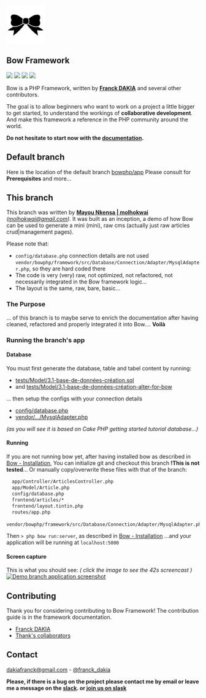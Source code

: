 <img src="https://raw.githubusercontent.com/bowphp/arts/master/bow.jpg" width="100">

## Bow Framework

<a href="https://bowphp.github.io" title="docs"><img src="https://img.shields.io/badge/docs-read%20docs-blue.svg?style=flat-square"/></a>
<a href="https://packagist.org/packages/bowphp/app" title="version"><img src="https://img.shields.io/packagist/v/bowphp/app.svg?style=flat-square"/></a>
<a href="https://github.com/bowphp/app/blob/master/LICENSE" title="license"><img src="https://img.shields.io/github/license/mashape/apistatus.svg?style=flat-square"/></a>
<a href="https://travis-ci.org/bowphp/app" title="Travis branch"><img src="https://img.shields.io/travis/bowphp/app/master.svg?style=flat-square"/></a>

Bow is a PHP Framework, written by **[Franck DAKIA](http://github.com/papac)** and several other contributors.

The goal is to allow beginners who want to work on a project a little bigger to get started, to understand the workings of **collaborative development**. And make this framework a reference in the PHP community around the world.

**Do not hesitate to start now with the [documentation](https://bowphp.github.io).**

## Default branch
Here is the location of the default branch [bowphp/app](https://github.com/bowphp/app)
Please consult for **Prerequisites** and more...


## This branch
This branch was written by **[Mayou Nkensa | molhokwai](http://github.com/molhokwai)** _([molhokwai@gmail.com](mailto:molhokwai@gmail.com))_.
It was built as an inception, a demo of how Bow can be used to generate a mini (mini), raw cms (actually just raw articles crud|management pages).

Please note that:
- `config/database.php` connection details are not used `vendor/bowphp/framework/src/Database/Connection/Adapter/MysqlAdapter.php`, so they are hard coded there
- The code is very (very) raw, not optimized, not refactored, not necessarily integrated in the Bow framework logic...
- The layout is the same, raw, bare, basic...


### The Purpose
... of this branch is to maybe serve to enrich the documentation after having cleaned, refactored and properly integrated it into Bow....
**Voilà**


### Running the branch's app

#### Database
You must first generate the database, table and tabel content by running:
- [tests/Model/3.1-base-de-données-création.sql](./tests/Model/3.1-base-de-données-création.sql)
- and [tests/Model/3.1-base-de-données-création-alter-for-bow](./tests/Model/3.1-base-de-données-création-alter-for-bow)

... then setup the configs with your connection details
- [config/database.php](./config/database.php)
- [vendor/.../MysqlAdapter.php](./vendor/bowphp/framework/src/Database/Connection/Adapter/MysqlAdapter.php)

_(as you will see it is based on Cake PHP getting started tutorial database...)_

#### Running
If you are not running bow yet, after having installed bow as described in [Bow - Installation](https://bowphp.github.io/docs/installation),
You can initialize git and checkout this branch **!This is not tested**... 
Or manually copy/overwrite these files with that of the branch:

```
  app/Controller/ArticlesController.php
  app/Model/Article.php
  config/database.php
  frontend/articles/*
  frontend/layout.tintin.php
  routes/app.php
  vendor/bowphp/framework/src/Database/Connection/Adapter/MysqlAdapter.php
```

Then `> php bow run:server`, as described in [Bow - Installation](https://bowphp.github.io/docs/installation)
...and your application will be running at `localhost:5000`

#### Screen capture
This is what you should see:
_( click the image to see the 42s screencast )_
[![Demo branch application screenshot](https://user-images.githubusercontent.com/89254/78118932-96ad0e80-73ff-11ea-8408-125109385703.png)
](https://drive.google.com/open?id=1XFvcnQwWcy48zemI4XetxDzCDMei5Xal)


## Contributing

Thank you for considering contributing to Bow Framework! The contribution guide is in the framework documentation.

- [Franck DAKIA](https://github.com/papac)
- [Thank's collaborators](https://github.com/bowphp/app/graphs/contributors)

## Contact

[dakiafranck@gmail.com](mailto:dakiafranck@gmail.com) - [@franck_dakia](https://twitter.com/franck_dakia)

**Please, if there is a bug on the project please contact me by email or leave me a message on the [slack](https://bowphp.slack.com). or [join us on slask](https://join.slack.com/t/bowphp/shared_invite/enQtNzMxOTQ0MTM2ODM5LTQ3MWQ3Mzc1NDFiNDYxMTAyNzBkNDJlMTgwNDJjM2QyMzA2YTk4NDYyN2NiMzM0YTZmNjU1YjBhNmJjZThiM2Q)**
